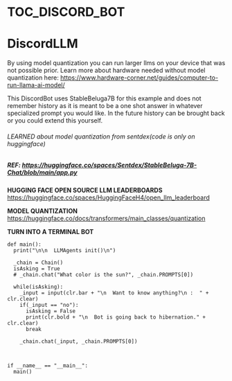 # TOC_DISCORD_BOT
# DiscordLLM

By using model quantization you can run larger llms on your device that was not possible prior. Learn more about hardware needed without model quantization here: https://www.hardware-corner.net/guides/computer-to-run-llama-ai-model/

This DiscordBot uses StableBeluga7B for this example and does not remember history as it is meant to be a one shot answer in whatever specialized prompt you would like. In the future history can be brought back or you could extend this yourself.

###### LEARNED about model quantization from sentdex(code is only on huggingface) 
##### REF: https://huggingface.co/spaces/Sentdex/StableBeluga-7B-Chat/blob/main/app.py



**HUGGING FACE OPEN SOURCE LLM LEADERBOARDS**
https://huggingface.co/spaces/HuggingFaceH4/open_llm_leaderboard

**MODEL QUANTIZATION**
https://huggingface.co/docs/transformers/main_classes/quantization





**TURN INTO A TERMINAL BOT**
```
def main():
  print("\n\n  LLMAgents init()\n")

  _chain = Chain()
  isAsking = True
  # _chain.chat("What color is the sun?", _chain.PROMPTS[0])

  while(isAsking):
    _input = input(clr.bar + "\n  Want to know anything?\n :  " + clr.clear)
    if(_input == "no"):
      isAsking = False
      print(clr.bold + "\n  Bot is going back to hibernation." + clr.clear) 
      break
    
    _chain.chat(_input, _chain.PROMPTS[0])



if __name__ == "__main__":
  main()

```
